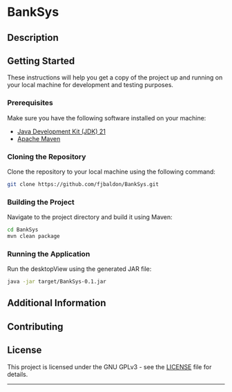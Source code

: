 # BankSys

## Description

## Getting Started

These instructions will help you get a copy of the project up and running on your local machine for development and testing purposes.

### Prerequisites

Make sure you have the following software installed on your machine:

- [Java Development Kit (JDK) 21](https://adoptopenjdk.net/)
- [Apache Maven](https://maven.apache.org/)

### Cloning the Repository

Clone the repository to your local machine using the following command:

```bash
git clone https://github.com/fjbaldon/BankSys.git
```

### Building the Project

Navigate to the project directory and build it using Maven:

```bash
cd BankSys
mvn clean package
```

### Running the Application

Run the desktopView using the generated JAR file:

```bash
java -jar target/BankSys-0.1.jar
```

## Additional Information

<!-- Include any additional information users might need, such as configuration options, dependencies, or special instructions. -->

## Contributing

<!-- If you'd like to contribute to this project, please follow the [contributing guidelines](CONTRIBUTING.md). -->

## License

This project is licensed under the GNU GPLv3 - see the [LICENSE](LICENSE) file for details.

---